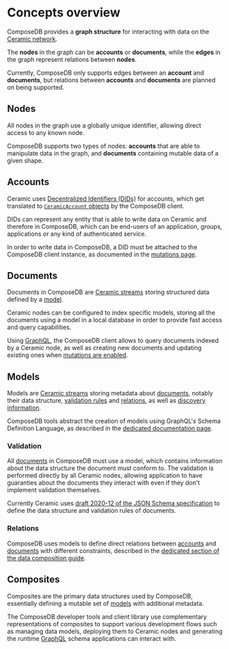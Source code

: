 # Concepts overview

<head>
  <meta name="robots" content="noindex" />
  <meta name="googlebot" content="noindex" />
</head>

ComposeDB provides a **graph structure** for interacting with data on the
[Ceramic network](https://ceramic.network/).

The **nodes** in the graph can be **accounts** or **documents**, while the
**edges** in the graph represent relations between **nodes**.

Currently, ComposeDB only supports edges between an **account** and
**documents**, but relations between **accounts** and **documents** are planned
on being supported.

## Nodes

All nodes in the graph use a globally unique identifier, allowing direct access
to any known node.

ComposeDB supports two types of nodes: **accounts** that are able to manipulate
data in the graph, and **documents** containing mutable data of a given shape.

## Accounts

Ceramic uses [Decentralized Identifiers (DIDs)](https://w3c.github.io/did-core/)
for accounts, which get translated to
[`CeramicAccount` objects](./interacting/queries.md#ceramicaccount-object) by
the ComposeDB client.

DIDs can represent any entity that is able to write data on Ceramic and
therefore in ComposeDB, which can be end-users of an application, groups,
applications or any kind of authenticated service.

In order to write data in ComposeDB, a DID must be attached to the ComposeDB
client instance, as documented in the
[mutations page](./interacting/mutations.mdx).

## Documents

Documents in ComposeDB are
[Ceramic streams](https://developers.ceramic.network/learn/advanced/overview/#streams)
storing structured data defined by a [model](#models).

Ceramic nodes can be configured to index specific models, storing all the
documents using a model in a local database in order to provide fast access and
query capabilities.

Using [GraphQL](https://graphql.org/), the ComposeDB client allows to query
documents indexed by a Ceramic node, as well as creating new documents and
updating existing ones when
[mutations are enabled](./interacting/mutations.mdx).

## Models

Models are
[Ceramic streams](https://developers.ceramic.network/learn/advanced/overview/#streams)
storing metadata about [documents](#documents), notably their data structure,
[validation rules](#validation) and [relations](#relations), as well as
[discovery information](./using-composites/discovery.mdx).

ComposeDB tools abstract the creation of models using GraphQL's Schema
Definition Language, as described in the
[dedicated documentation page](./creating-composites/schema.md).

### Validation

All [documents](#documents) in ComposeDB must use a model, which contains
information about the data structure the document must conform to. The
validation is performed directly by all Ceramic nodes, allowing application to
have guaranties about the documents they interact with even if they don't
implement validation themselves.

Currently Ceramic uses
[draft 2020-12 of the JSON Schema specification](https://json-schema.org/specification-links.html#2020-12)
to define the data structure and validation rules of documents.

### Relations

ComposeDB uses models to define direct relations between [accounts](#accounts)
and [documents](#documents) with different constraints, described in the
[dedicated section of the data composition guide](./data-composition.mdx#relations).

## Composites

Composites are the primary data structures used by ComposeDB, essentially
defining a mutable set of [models](#models) with additional metadata.

The ComposeDB developer tools and client library use complementary
representations of composites to support various development flows such as
managing data models, deploying them to Ceramic nodes and generating the runtime
[GraphQL](https://graphql.org/) schema applications can interact with.
